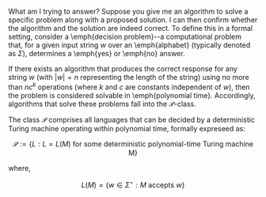 What am I trying to answer? Suppose you give me an algorithm to solve a specific problem along with a proposed solution. I can then confirm whether the algorithm and the solution are indeed correct. To define this in a formal setting, consider a \emph{decision problem}--a computational problem that, for a given input string $w$ over an \emph{alphabet} (typically denoted as $\Sigma$), determines a \emph{yes} or \emph{no} answer.

If there exists an algorithm that produces the correct response for any string $w$ (with $|w| = n$ representing the length of the string) using no more than $nc^k$ operations (where $k$ and $c$ are constants independent of $w$), then the problem is considered solvable in \emph{polynomial time}. Accordingly, algorithms that solve these problems fall into the $\mathcal{P}$-class.

The class $\mathcal{P}$ comprises all languages that can be decided by a deterministic Turing machine operating within polynomial time, formally expreseed as:

$$
    \mathcal{P} := \{L : L = L(M) \text{ for some deterministic polynomial-time Turing machine M}\}
$$

where, 

$$
    L(M) = \{w \in \Sigma^\star : M \text{ accepts } w \}
$$
